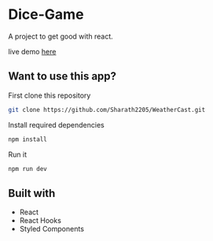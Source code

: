 # Dice-Game

A project to get good with react. 

live demo [here](https://main--meek-sawine-32f736.netlify.app/)


## Want to use this app? 

First clone this repository

```bash
git clone https://github.com/Sharath2205/WeatherCast.git
```

Install required dependencies

```bash
npm install
```

Run it

```bash
npm run dev
```


## Built with

- React
- React Hooks
- Styled Components
